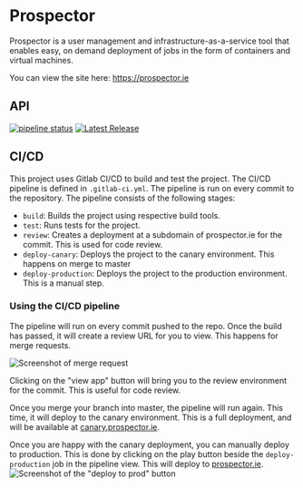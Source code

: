 # Prospector

Prospector is a user management and infrastructure-as-a-service tool that enables easy, on demand deployment of jobs in the form of containers and virtual machines.

You can view the site here: https://prospector.ie

## API

[![pipeline status](https://gitlab.computing.dcu.ie/hacketj5/2024-ca400-proj/badges/master/pipeline.svg)](https://gitlab.computing.dcu.ie/hacketj5/2024-ca400-proj/-/commits/master)
[![Latest Release](https://gitlab.computing.dcu.ie/hacketj5/2024-ca400-proj/-/badges/release.svg)](https://gitlab.computing.dcu.ie/hacketj5/2024-ca400-proj/-/releases)

## CI/CD

This project uses Gitlab CI/CD to build and test the project. The CI/CD pipeline is defined in `.gitlab-ci.yml`. The pipeline is run on every commit to the repository. The pipeline consists of the following stages:

- `build`: Builds the project using respective build tools.
- `test`: Runs tests for the project.
- `review`: Creates a deployment at a subdomain of prospector.ie for the commit. This is used for code review.
- `deploy-canary`: Deploys the project to the canary environment. This happens on merge to master
- `deploy-production`: Deploys the project to the production environment. This is a manual step.

### Using the CI/CD pipeline

The pipeline will run on every commit pushed to the repo. Once the build has passed, it will create a review URL for you to view. This happens for merge requests.

![Screenshot of merge request](https://i.dbyte.xyz/firefox_40gRN6MdK.png)

Clicking on the "view app" button will bring you to the review environment for the commit. This is useful for code review.

Once you merge your branch into master, the pipeline will run again. This time, it will deploy to the canary environment. This is a full deployment, and will be available at [canary.prospector.ie](https://canary.prospector.ie).

Once you are happy with the canary deployment, you can manually deploy to production. This is done by clicking on the play button beside the `deploy-production` job in the pipeline view. This will deploy to [prospector.ie](https://prospector.ie).
![Screenshot of the "deploy to prod" button](https://i.dbyte.xyz/firefox_rRgNXux9N.png)
